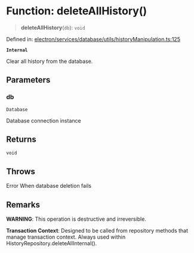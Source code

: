 # Function: deleteAllHistory()

> **deleteAllHistory**(`db`): `void`

Defined in: [electron/services/database/utils/historyManipulation.ts:125](https://github.com/Nick2bad4u/Uptime-Watcher/blob/dca5483e793478722cd3e6e125cafcec5fc771f0/electron/services/database/utils/historyManipulation.ts#L125)

**`Internal`**

Clear all history from the database.

## Parameters

### db

`Database`

Database connection instance

## Returns

`void`

## Throws

Error When database deletion fails

## Remarks

**WARNING**: This operation is destructive and irreversible.

**Transaction Context**: Designed to be called from repository methods
that manage transaction context. Always used within HistoryRepository.deleteAllInternal().
